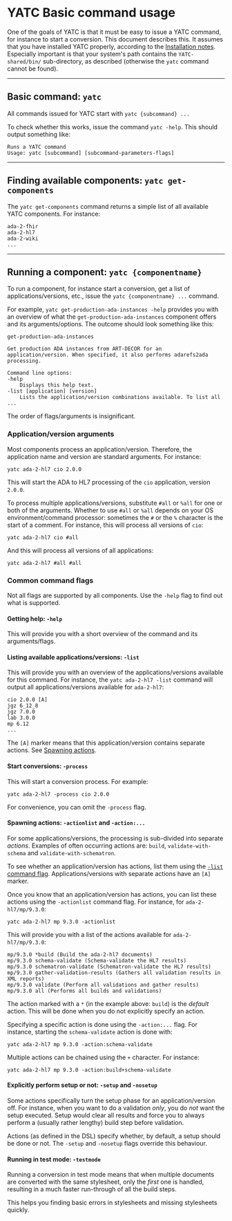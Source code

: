 # YATC Basic command usage

One of the goals of YATC is that it must be easy to issue a YATC command, for instance to start a conversion. This document describes this. It assumes that you have installed YATC properly, according to the [Installation notes](installation-notes.md). Especially important is that your system's path contains the `YATC-shared/bin/` sub-directory, as described (otherwise the `yatc` command cannot be found). 

--------

## Basic command: `yatc`

All commands issued for YATC start with `yatc {subcommand} ...` 

To check whether this works, issue the command `yatc -help`. This should output something like:

```
Runs a YATC command
Usage: yatc [subcommand] [subcommand-parameters-flags]
```

---------

## Finding available components: `yatc get-components`

The `yatc get-components` command returns a simple list of all available YATC components. For instance:

```
ada-2-fhir
ada-2-hl7
ada-2-wiki
...
```

------

## Running a component: `yatc {componentname}`

To run a component, for instance start a conversion, get a list of applications/versions, etc., issue the `yatc {componentname} ...` command.

For example, `yatc get-production-ada-instances -help` provides you with an overview of what the `get-production-ada-instances` component offers and its arguments/options. The outcome should look something like this:

```
get-production-ada-instances

Get production ADA instances from ART-DECOR for an
application/version. When specified, it also performs adarefs2ada
processing.

Command line options:
-help
    Displays this help text.
-list [application] [version]
    Lists the application/version combinations available. To list all
...
```

The order of flags/arguments is insignificant. 

### Application/version arguments

Most components process an application/version. Therefore, the application name and version are standard arguments. For instance:

```
yatc ada-2-hl7 cio 2.0.0
```

This will start the ADA to HL7 processing of the `cio` application, version `2.0.0`.

To process multiple applications/versions, substitute `#all` or `%all` for one or both of the arguments. Whether to use `#all` or `%all` depends on your OS environment/command processor: sometimes the `#` or the `%` character is the start of a comment. For instance, this will process all versions of `cio`:

```
yatc ada-2-hl7 cio #all
```

And this will process all versions of all applications:

```
yatc ada-2-hl7 #all #all
```

### Common command flags

Not all flags are supported by all components. Use the `-help` flag to find out what is supported.

#### Getting help: `-help`

This will provide you with a short overview of the command and its arguments/flags.

#### <a name="list"/>Listing available applications/versions: `-list`

This will provide you with an overview of the applications/versions available for this command. For instance, the `yatc ada-2-hl7 -list` command will output all applications/versions available for `ada-2-hl7`:

```
cio 2.0.0 [A]
jgz 6_12_8
jgz 7.0.0
lab 3.0.0
mp 6.12
...
```

The `[A]` marker means that this application/version contains separate actions. See [Spawning actions](#actions). 

#### Start conversions: `-process`

This will start a conversion process. For example:

```
yatc ada-2-hl7 -process cio 2.0.0
```

For convenience, you can omit the `-process` flag.

#### <a name="actions"/>Spawning actions: `-actionlist` and `-action:...`

For some applications/versions, the processing is sub-divided into separate *actions*. Examples of often occurring actions are: `build`, `validate-with-schema` and `validate-with-schematron`. 

To see whether an application/version has actions, list them using the [`-list` command flag](#list). Applications/versions with separate actions have an `[A]` marker.

Once you know that an application/version has actions, you can list these actions using the `-actionlist` command flag. For instance, for `ada-2-hl7/mp/9.3.0`:

```
yatc ada-2-hl7 mp 9.3.0 -actionlist
```

This will provide you with a list of the actions available for `ada-2-hl7/mp/9.3.0`:

```
mp/9.3.0 *build (Build the ada-2-hl7 documents)
mp/9.3.0 schema-validate (Schema-validate the HL7 results)
mp/9.3.0 schematron-validate (Schematron-validate the HL7 results)
mp/9.3.0 gather-validation-results (Gathers all validation results in XML reports)
mp/9.3.0 validate (Perform all validations and gather results)
mp/9.3.0 all (Performs all builds and validations)
```

The action marked with a `*` (in the example above: `build`) is the *default* action. This will be done when you do not explicitly specify an action. 

Specifying a specific action is done using the `-action:...` flag. For instance, starting the `schema-validate` action is done with:

```
yatc ada-2-hl7 mp 9.3.0 -action:schema-validate
```

Multiple actions can be chained using the `+` character. For instance:

```
yatc ada-2-hl7 mp 9.3.0 -action:build+schema-validate
```

#### Explicitly perform setup or not: `-setup` and `-nosetup`

Some actions specifically turn the setup phase for an application/version off. For instance, when you want to do a validation *only*, you do *not* want the setup executed. Setup would clear all results and force you to always perform a (usually rather lengthy) build step before validation.

Actions (as defined in the DSL) specify whether, by default, a setup should be done or not. The `-setup` and `-nosetup` flags override this behaviour. 

#### Running in test mode: `-testmode`

Running a conversion in test mode means that when multiple documents are converted with the same stylesheet, only the *first* one is handled, resulting in a much faster run-through of all the build steps.  

This helps you finding basic errors in stylesheets and missing stylesheets quickly. 
